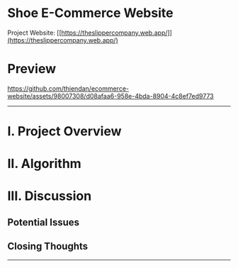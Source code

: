# Shoe E-Commerce Website

Project Website: [[https://theslippercompany.web.app/]](https://theslippercompany.web.app/)

# **Preview**

https://github.com/thiendan/ecommerce-website/assets/98007308/d08afaa6-958e-4bda-8904-4c8ef7ed9773

***

# **I. Project Overview**

# **II. Algorithm**

# **III. Discussion**

## Potential Issues

## Closing Thoughts

***
